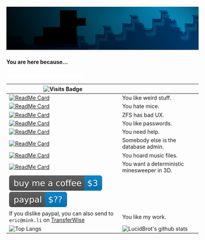 ![image header banner](https://github.com/lucidBrot/lucidBrot/blob/master/blackbrot-nighttime-banner-small.jpg?raw=true)

#### You are here because...

![duck](https://raw.githubusercontent.com/lucidBrot/lucidBrot/26b35b6e216205cf667c39b0b1b507a5119434e4/animated.svg)

| ![Visits Badge](https://badges.pufler.dev/visits/lucidBrot/lucidBrot) |                                                              |
| ------------------------------------------------------------ | ------------------------------------------------------------ |
| [![ReadMe Card](https://github-readme-stats.vercel.app/api/pin/?username=lucidbrot&theme=algolia&repo=adventofcode)](https://github.com/lucidBrot/adventofcode) | You like weird stuff.                                        |
| [![ReadMe Card](https://github-readme-stats.vercel.app/api/pin/?username=lucidbrot&theme=algolia&repo=Brotkeys.js)](https://github.com/lucidBrot/Brotkeys.js) | You hate mice.                                               |
| [![ReadMe Card](https://github-readme-stats.vercel.app/api/pin/?username=lucidbrot&theme=algolia&repo=znap)](https://github.com/lucidBrot/znap) | ZFS has bad UX.                                              |
| [![ReadMe Card](https://github-readme-stats.vercel.app/api/pin/?username=lucidbrot&theme=algolia&repo=shiverbot)](https://github.com/lucidBrot/shiverbot) | You like passwords.                                          |
| [![ReadMe Card](https://github-readme-stats.vercel.app/api/pin/?username=lucidbrot&theme=algolia&repo=conrod-howto)](https://github.com/lucidBrot/conrod-howto) | You need help.                                               |
| [![ReadMe Card](https://github-readme-stats.vercel.app/api/pin/?username=lucidbrot&theme=algolia&repo=cevi-versand)](https://github.com/lucidBrot/cevi-versand) | Somebody else is the database admin.                         |
| [![ReadMe Card](https://github-readme-stats.vercel.app/api/pin/?username=lucidbrot&theme=algolia&repo=migrate-from-google-play-music)](https://github.com/lucidBrot/migrate-from-google-play-music) | You hoard music files.                                       |
| [![ReadMe Card](https://github-readme-stats.vercel.app/api/pin/?username=lucidbrot&theme=algolia&repo=mineDeeper)](https://github.com/lucidBrot/mineDeeper) | You want a deterministic minesweeper in 3D.                                       |
| [![buy me a coffee](https://raw.githubusercontent.com/lucidBrot/lucidBrot/26b35b6e216205cf667c39b0b1b507a5119434e4/badges/coffee.svg)](https://www.buymeacoffee.com/LucidBrot)<br />[![paypal](https://raw.githubusercontent.com/lucidBrot/lucidBrot/26b35b6e216205cf667c39b0b1b507a5119434e4/badges/paypal.svg)](https://www.paypal.me/EricMink/20CHF) 
If you dislike paypal, you can also send to `eric@mink.li` on [TransferWise](https://transferwise.com/invite/u/ericm1482)| You like my work.                                            |
| ![Top Langs](https://github-readme-stats.vercel.app/api/top-langs/?username=lucidbrot&theme=algolia&layout=compact) | ![LucidBrot's github stats](https://github-readme-stats.vercel.app/api?username=lucidbrot&show_icons=true&theme=algolia&hide_title=false) |



